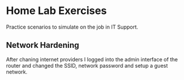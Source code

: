 # Home Lab Exercises
Practice scenarios to simulate on the job in IT Support.

## Network Hardening
After chaning internet providers I logged into the admin interface of the router and changed the SSID, network password and setup a guest network.